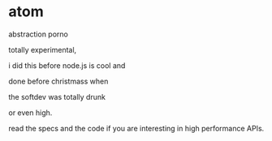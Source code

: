 # atom
abstraction porno

totally experimental, 

i did this before node.js is cool and 

done before christmass when 

the softdev was totally drunk 

or even high. 


read the specs and the code if you are interesting in high performance APIs.
